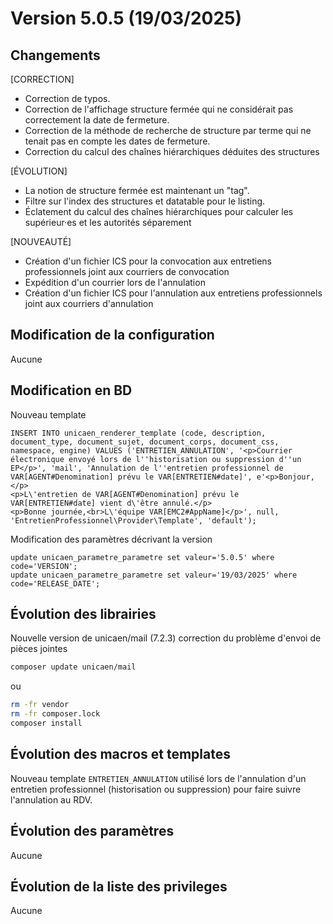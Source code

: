 # Version 5.0.5 (19/03/2025) 

## Changements 

[CORRECTION]
* Correction de typos.
* Correction de l'affichage structure fermée qui ne considérait pas correctement la date de fermeture.
* Correction de la méthode de recherche de structure par terme qui ne tenait pas en compte les dates de fermeture.
* Correction du calcul des chaînes hiérarchiques déduites des structures

[ÉVOLUTION]
* La notion de structure fermée est maintenant un "tag".
* Filtre sur l'index des structures et datatable pour le listing.
* Éclatement du calcul des chaînes hiérarchiques pour calculer les supérieur·es et les autorités séparement 

[NOUVEAUTÉ]
* Création d'un fichier ICS pour la convocation aux entretiens professionnels joint aux courriers de convocation
* Expédition d'un courrier lors de l'annulation
* Création d'un fichier ICS pour l'annulation aux entretiens professionnels joint aux courriers d'annulation

## Modification de la configuration

Aucune

## Modification en BD

Nouveau template
```postgresql
INSERT INTO unicaen_renderer_template (code, description, document_type, document_sujet, document_corps, document_css, namespace, engine) VALUES ('ENTRETIEN_ANNULATION', '<p>Courrier électronique envoyé lors de l''historisation ou suppression d''un EP</p>', 'mail', 'Annulation de l''entretien professionnel de VAR[AGENT#Denomination] prévu le VAR[ENTRETIEN#date]', e'<p>Bonjour,</p>
<p>L\'entretien de VAR[AGENT#Denomination] prévu le VAR[ENTRETIEN#date] vient d\'être annulé.</p>
<p>Bonne journée,<br>L\'équipe VAR[EMC2#AppName]</p>', null, 'EntretienProfessionnel\Provider\Template', 'default');
```

Modification des paramètres décrivant la version
```postgresql
update unicaen_parametre_parametre set valeur='5.0.5' where code='VERSION';
update unicaen_parametre_parametre set valeur='19/03/2025' where code='RELEASE_DATE';
```

## Évolution des librairies

Nouvelle version de unicaen/mail (7.2.3) correction du problème d'envoi de pièces jointes

```bash
composer update unicaen/mail
```

ou

```bash
rm -fr vendor
rm -fr composer.lock
composer install
```

## Évolution des macros et templates

Nouveau template `ENTRETIEN_ANNULATION` utilisé lors de l'annulation d'un entretien professionnel (historisation ou suppression) pour faire suivre l'annulation au RDV.

## Évolution des paramètres

Aucune

## Évolution de la liste des privileges

Aucune
